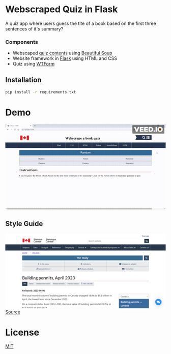 # Webscraped Quiz in Flask

A quiz app where users guess the tite of a book based on the first three sentences of it's summary?

### Components
- Webscaped [quiz contents](/https://books.toscrape.com/) using [Beautiful Soup](/https://www.crummy.com/software/BeautifulSoup/bs4/doc/)
- Website framework in [Flask](/https://flask.palletsprojects.com/en/2.3.x/) using HTML and CSS 
- Quiz using [WTForm](/https://wtforms.readthedocs.io/en/3.0.x/) 


## Installation

```bash
pip install -r requirements.txt
```

# Demo
![](docs/demo.gif)

## Style Guide
![](docs/stats.PNG)
[Source](/https://www150.statcan.gc.ca/n1/daily-quotidien/230606/dq230606a-eng.htm)

# License
[MIT](https://choosealicense.com/licenses/mit/)

